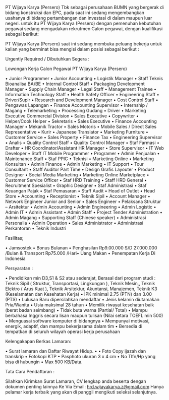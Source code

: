 PT Wijaya Karya (Persero) Tbk sebagai perusahaan BUMN yang bergerak di bidang konstruksi dan EPC, pada saat ini sedang mengembangkan usahanya di bidang pertambangan dan investasi di dalam maupun luar negeri. untuk itu PT Wijaya Karya (Persero) dengan pemenuhan kebutuhan pegawai sedang mengadakan rekrutmen Calon pegawai, dengan kualifikasi sebagai berikut:

PT Wijaya Karya (Persero) saat ini sedang membuka peluang bekerja untuk kalian yang berminat bisa mengisi dalam posisi sebagai berikut :

Urgently Required / Dibutuhkan Segera :

Lowongan Kerja Calon Pegawai PT Wijaya Karya (Persero)

• Junior Programmer
• Junior Accounting
• Logistik Manager
• Staff Teknis Bioanalisa BA/BE
• Internal Control Staff
• Packaging Development Manager
• Supply Chain Manager
• Legal Staff
• Management Trainee
• Information Technology Staff
• Health Safety Officer
• Engineering Staff
• Driver/Supir
• Research and Development Manager
• Cost Control Staff
• Pengawas Lapangan
• Finance Accounting Supervisor
• Internship / Magang
• Telemarketing
• Processing Gudang
• Driver
• Marketing Executive Commercial Division
• Sales Executive
• Copywriter
• Helper/Cook Helper
• Sekretaris
• Sales Executive
• Finance Accounting Manager
• Mekanik Tractor
• Sales Motoris
• Mobile Sales / Direct Sales Representative
• Kurir
• Japanese Translator
• Marketing Furniture
• Customer Service
• Sales Property
• Finance Tax
• Engineering Supervisor
• Analis
• Quality Control Staff
• Quality Control Manager
• Staf Farmasi
• Drafter
• HR Coordinator/Assistant HR Manager
• Store Supervisor
• IT Web Developer
• Staff IT Mobile Programmer
• Programer
• Admin Penjualan
• Maintenance Staff
• Staf PPIC
• Teknisi
• Marketing Online
• Marketing Konsultan
• Admin Finance
• Admin Marketing
• IT Support
• Tour Consultant
• Staff Auditor Part Time
• Design Grafis Layouter
• Product Designer
• Social Media Marketing
• Marketing Online Marketplace
• Customer Service Officer
• Staf HRD Training
• Staff HRD General
• Recruitment Spesialist
• Graphic Designer
• Staf Administrasi
• Staf Keuangan Pajak
• Staf Pemasaran
• Staff Audit
• Head of Outlet
• Head Store
• Accounting
• Receptionist
• Teknik Sipil
• Account Manager
• Network Engineer Junior and Senior
• Sales Engineer
• Pelaksana Struktur – Arsitektur
• Admin Accounting
• Admin Engineering
• Admin Logistic
• Admin IT
• Admin Assistant
• Admin Staff
• Project Tender Administration
• Admin Magang
• Supporting Staff (Chinese speaker)
• Administrasi Personalia
• Admin Operation
• Sales Administrator
• Administrasi Perkantoran
• Teknik Industri

Fasilitas;

• Jamsostek
• Bonus Bulanan
• Penghasilan Rp9.00.000 S/D 27.000.000 /Bulan
& Transport Rp75.000 /Hari• Uang Makan
• Penempatan Kerja Di Indonesia

Persyaratan :

• Pendidikan min D3,S1 & S2 atau sederajat, Berasal dari program studi : Teknik Sipil ( Struktur, Transportasi, Lingkungan ), Teknik Mesin,, Teknik Elektro ( Arus Kuat ), Teknik Arsitektur, Akuntansi, Manajemen, Teknik K3 (Keselamatan dan Kesehatan Kerja)
• IPK minimal 2.75 (PTN) dan 3.00 (PTS)
• Lulusan Baru dipersilahkan mendaftar
• Jenis kelamin diutamakan Pria/Wanita
• Usia maksimal 28 tahun
• Memilik riwayat kesehatan baik (berat badan seimbang)
• Tidak buta warna (Partial/ Total)
• Mampu berbahasa Inggris secara lisan maupun tulisan (Nilai setara TOEFL min 500)
• Menguasai software komputer di bidangnya
• Mempunyai motivasi, energik, adaptif, dan mampu bekerjasama dalam tim
• Bersedia di tempatkan di seluruh wilayah operasi kerja perusahaan

Kelengakapan Berkas Lamaran:

• Surat lamaran dan Daftar Riwayat Hidup. •
• Foto Copy ijazah dan transkrip
• Fotokopi KTP
• Pasphoto ukuran 3 x 4 cm
• No Tlfn/Hp yang bisa di hubungin
• Max 500 KB/Data.

Tata Cara Pendaftaran :

Silahkan Kirimkan Surat Lamaran, CV lengkap anda beserta dengan dokumen penting lainnya
Ke Via Email: hrd.wijayakarya.z@gmail.com
Hanya pelamar kerja terbaik yang akan di panggil mengikuti seleksi selanjutnya.
